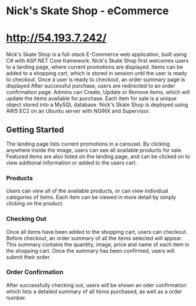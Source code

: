 # Nick's Skate Shop - eCommerce
# http://54.193.7.242/

Nick's Skate Shop is a full-stack E-Commerce web application, built using C# with ASP.NET Core framework. 
Nick's Skate Shop first welcomes users to a landing page, where current promotions are displayed. 
Items can be added to a shopping cart, which is stored in session until the user is ready to checkout. 
Once a user is ready to checkout, an order summary page is displayed After successful purchase, users are redirected to an order confirmation page. 
Admins can Create, Update or Remove items, which will update the items available for purchase. 
Each item for sale is a unique object stored into a MySQL database. 
Nick's Skate Shop is deployed using AWS EC2 on an Ubuntu server with NGINX and Supervisor.

## Getting Started

The landing page lists current promotions in a carousel. By clicking anywhere inside the image, users can see all available products for sale.
Featured items are also listed on the landing page, and can be clicked on to view addtional information or added to the users cart.

### Products

Users can view all of the available products, or can view individual categories of items. Each item can be viewed in more detail by simply clicking on the product.

### Checking Out

Once all items have been added to the shopping cart, users can checkout. Before checkout, an order summary of all the items selected will appear.
This summary contains the quantity, image, price and name of each item in the shopping cart. Once the summary has been confirmed, users will submit their order.

### Order Confirmation

After successfully checking out, users will be shown an oder confirmation which lists a detailed summary of all items purchased, as well as a order number.
